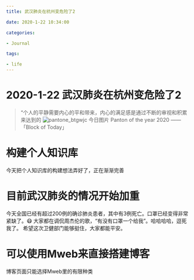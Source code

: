 ```yaml
---
title: 武汉肺炎在杭州变危险了2

date: 2020-1-22 10:34:00

categories: 

- Journal

tags: 

- life
---
```

# 2020-1-22 武汉肺炎在杭州变危险了2




> “个人的平静需要内心的平和带来，内心的满足感是通过不断的审视和积累来达到的
> ![pantone_btgwjc](https://i.loli.net/2020/01/21/vEuwPXbAfoJ93RH.jpg)
> 今日图片 Panton of the year 2020
——「Block of Today」

# 构建个人知识库
今天把个人知识库的构建想法弄好了，正在渐渐完善
# 目前武汉肺炎的情况开始加重
今天全国已经有超过200例的确诊肺炎患者，其中有3例死亡。口罩已经变得非常紧缺了。😷
大家都在调侃周杰伦的歌，“有没有口罩一个给我”。哈哈哈哈，逗死我了。
希望这次卫健部门能够挺住，大家都能平安。
# 可以使用Mweb来直接搭建博客
博客页面只能选择Mweb里的有限种类













